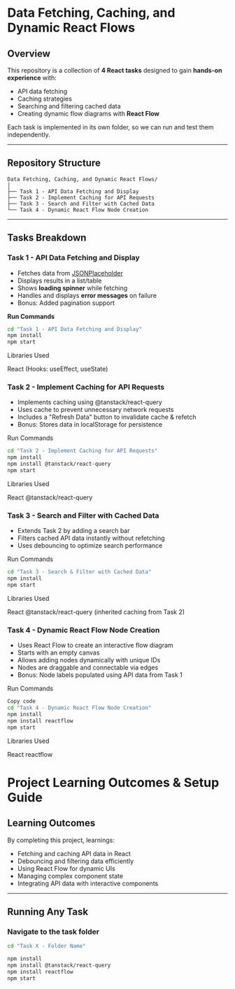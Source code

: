 # Data Fetching, Caching, and Dynamic React Flows

## Overview

This repository is a collection of **4 React tasks** designed to gain **hands-on experience** with:

- API data fetching  
- Caching strategies  
- Searching and filtering cached data  
- Creating dynamic flow diagrams with **React Flow**

Each task is implemented in its own folder, so we can run and test them independently.

---

## Repository Structure
```
Data Fetching, Caching, and Dynamic React Flows/
│
├── Task 1 - API Data Fetching and Display
├── Task 2 - Implement Caching for API Requests
├── Task 3 - Search and Filter with Cached Data
└── Task 4 - Dynamic React Flow Node Creation
```

---

## Tasks Breakdown

### Task 1 - API Data Fetching and Display

- Fetches data from [JSONPlaceholder](https://jsonplaceholder.typicode.com/posts)  
- Displays results in a list/table  
- Shows **loading spinner** while fetching  
- Handles and displays **error messages** on failure  
- Bonus: Added pagination support  

**Run Commands**
```bash
cd "Task 1 - API Data Fetching and Display"
npm install
npm start
```

Libraries Used

React (Hooks: useEffect, useState)

### Task 2 - Implement Caching for API Requests

- Implements caching using @tanstack/react-query
- Uses cache to prevent unnecessary network requests
- Includes a "Refresh Data" button to invalidate cache & refetch
- Bonus: Stores data in localStorage for persistence

Run Commands

```bash
cd "Task 2 - Implement Caching for API Requests"
npm install
npm install @tanstack/react-query
npm start
```

Libraries Used

React
@tanstack/react-query

### Task 3 - Search and Filter with Cached Data

- Extends Task 2 by adding a search bar
- Filters cached API data instantly without refetching
- Uses debouncing to optimize search performance

Run Commands

```bash
cd "Task 3 - Search & Filter with Cached Data"
npm install
npm start
```

Libraries Used

React
@tanstack/react-query (inherited caching from Task 2)

### Task 4 - Dynamic React Flow Node Creation

- Uses React Flow to create an interactive flow diagram
- Starts with an empty canvas
- Allows adding nodes dynamically with unique IDs
- Nodes are draggable and connectable via edges
- Bonus: Node labels populated using API data from Task 1

Run Commands

```bash
Copy code
cd "Task 4 - Dynamic React Flow Node Creation"
npm install
npm install reactflow
npm start
```

Libraries Used

React
reactflow

# Project Learning Outcomes & Setup Guide

## Learning Outcomes

By completing this project, learnings:

- Fetching and caching API data in React  
- Debouncing and filtering data efficiently  
- Using React Flow for dynamic UIs  
- Managing complex component state  
- Integrating API data with interactive components  

---

## Running Any Task

### Navigate to the task folder

```bash
cd "Task X - Folder Name"

npm install
npm install @tanstack/react-query
npm install reactflow
npm start
